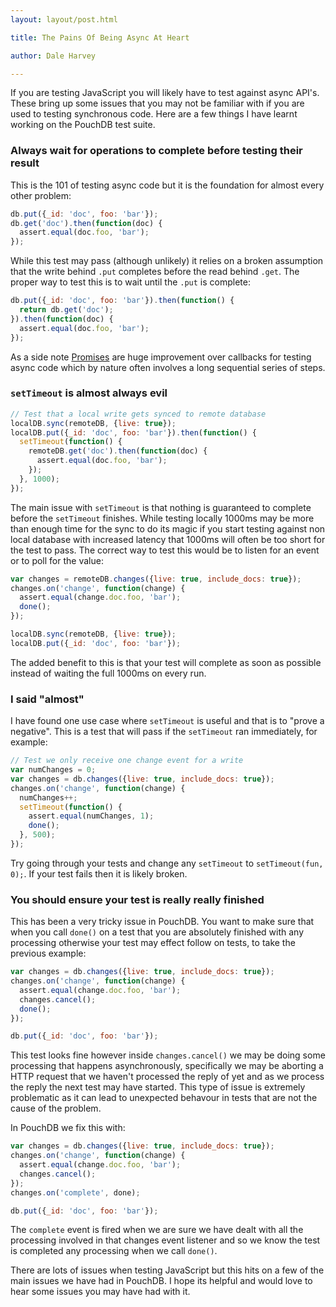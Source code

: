 ```yaml
---
layout: layout/post.html

title: The Pains Of Being Async At Heart

author: Dale Harvey

---
```


If you are testing JavaScript you will likely have to test against async API's. These bring up some issues that you may not be familiar with if you are used to testing synchronous code. Here are a few things I have learnt working on the PouchDB test suite.

### Always wait for operations to complete before testing their result

This is the 101 of testing async code but it is the foundation for almost every other problem:

```js
db.put({_id: 'doc', foo: 'bar'});
db.get('doc').then(function(doc) {
  assert.equal(doc.foo, 'bar');
});
```

While this test may pass (although unlikely) it relies on a broken assumption that the write behind `.put` completes before the read behind `.get`. The proper way to test this is to wait until the `.put` is complete:

```js
db.put({_id: 'doc', foo: 'bar'}).then(function() {
  return db.get('doc');
}).then(function(doc) {
  assert.equal(doc.foo, 'bar');
});
```

As a side note [Promises](http://www.html5rocks.com/en/tutorials/es6/promises/) are huge improvement over callbacks for testing async code which by nature often involves a long sequential series of steps.

### `setTimeout` is almost always evil

```js
// Test that a local write gets synced to remote database
localDB.sync(remoteDB, {live: true});
localDB.put({_id: 'doc', foo: 'bar'}).then(function() {
  setTimeout(function() {
    remoteDB.get('doc').then(function(doc) {
      assert.equal(doc.foo, 'bar');
    });
  }, 1000);
});
```

The main issue with `setTimeout` is that nothing is guaranteed to complete before the `setTimeout` finishes. While testing locally 1000ms may be more than enough time for the sync to do its magic if you start testing against non local database with increased latency that 1000ms will often be too short for the test to pass. The correct way to test this would be to listen for an event or to poll for the value:

```js
var changes = remoteDB.changes({live: true, include_docs: true});
changes.on('change', function(change) {
  assert.equal(change.doc.foo, 'bar');
  done();
});

localDB.sync(remoteDB, {live: true});
localDB.put({_id: 'doc', foo: 'bar'});
```

The added benefit to this is that your test will complete as soon as possible instead of waiting the full 1000ms on every run.

### I said "almost"

I have found one use case where `setTimeout` is useful and that is to "prove a negative". This is a test that will pass if the `setTimeout` ran immediately, for example:

```js
// Test we only receive one change event for a write
var numChanges = 0;
var changes = db.changes({live: true, include_docs: true});
changes.on('change', function(change) {
  numChanges++;
  setTimeout(function() {
    assert.equal(numChanges, 1);
    done();
  }, 500);
});
```

Try going through your tests and change any `setTimeout` to `setTimeout(fun, 0);`. If your test fails then it is likely broken.

### You should ensure your test is really really finished

This has been a very tricky issue in PouchDB. You want to make sure that when you call `done()` on a test that you are absolutely finished with any processing otherwise your test may effect follow on tests, to take the previous example:

```js
var changes = db.changes({live: true, include_docs: true});
changes.on('change', function(change) {
  assert.equal(change.doc.foo, 'bar');
  changes.cancel();
  done();
});

db.put({_id: 'doc', foo: 'bar'});
```

This test looks fine however inside `changes.cancel()` we may be doing some processing that happens asynchronously, specifically we may be aborting a HTTP request that we haven't processed the reply of yet and as we process the reply the next test may have started. This type of issue is extremely problematic as it can lead to unexpected behavour in tests that are not the cause of the problem.

In PouchDB we fix this with:

```js
var changes = db.changes({live: true, include_docs: true});
changes.on('change', function(change) {
  assert.equal(change.doc.foo, 'bar');
  changes.cancel();
});
changes.on('complete', done);

db.put({_id: 'doc', foo: 'bar'});
```

The `complete` event is fired when we are sure we have dealt with all the processing involved in that changes event listener and so we know the test is completed any processing when we call `done()`.

There are lots of issues when testing JavaScript but this hits on a few of the main issues we have had in PouchDB. I hope its helpful and would love to hear some issues you may have had with it.
